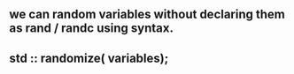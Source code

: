 ## we can random variables without declaring them as rand / randc using syntax.
## std :: randomize( variables);
